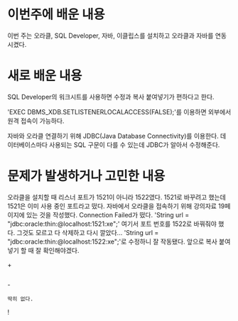# 이번주에 배운 내용
이번 주는 오라클, SQL Developer, 자바, 이클립스를 설치하고 오라클과 자바를 연동시켰다. 

# 새로 배운 내용
SQL Developer의 워크시트를 사용하면 수정과 복사 붙여넣기가 편하다고 한다.

'EXEC DBMS_XDB.SETLISTENERLOCALACCESS(FALSE);'를 이용하면 외부에서 원격 접속이 가능하다.

자바와 오라클 연결하기 위해 JDBC(Java Database Connectivity)를 이용한다.
데이터베이스마다 사용되는 SQL 구문이 다를 수 있는데 JDBC가 알아서 수정해준다.


# 문제가 발생하거나 고민한 내용
오라클을 설치할 때 리스너 포트가 1521이 아니라 1522였다. 1521로 바꾸려고 했는데 1521은 이미 사용 중인 포트라고 떴다.
자바에서 오라클을 접속하기 위해 강의자료 19페이지에 있는 것을 작성했다. Connection Failed가 떴다. 
'String url = "jdbc:oracle:thin:@localhost:1521:xe";' 여기서 포트 번호를 1522로 바꿔줘야 했다. 그것도 모르고 다 삭제하고 다시 깔았다...
'String url = "jdbc:oracle:thin:@localhost:1522:xe";'로 수정하니 잘 작동됐다. 앞으로 복사 붙여넣기 할 때 잘 확인해야겠다.

\+
``` 

```
\-
```
딱히 없다. 
```
!
```

```
